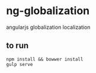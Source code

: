 # ng-globalization
angularjs globalization localization

## to run
    npm install && bowwer install 
    gulp serve
    
